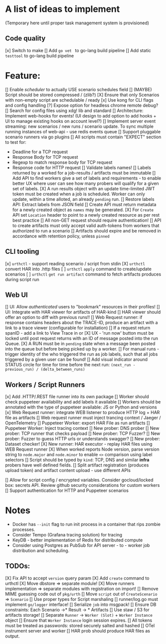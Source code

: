 # A list of ideas to implement
(Temporary here until proper task management system is provisioned)


## Code quality
[x] Switch to make
[] Add `go vet ` to go-lang build pipeline
[] Add static `testtool` to go-lang build pipeline

# Feature:
[] Enable *scheduler* to actually USE scenario schedules field
[] (MAYBE) Script should be stored compressed / (zlib?)
[X] Ensure that only Scenarios with non-empty script are schedulable / ready
[x] Use kong for CLI flags and config handling
[?] Expose option for headless chrome remote debug?
[] Search for config files using xdg! lib and standard
[] Architecture: Implement web-hooks for events! (UI design to add option to add hooks + UI to manage existing hooks on account level?)
[] Implement server event streaming: new scenarios / new runs / scenario update. To sync multiple running instances of web-api - use redis events queue
[] Support pluggable scenario runners via go plugins
[] All scripts must contain "EXPECT" section to test for:
- Deadline for a TCP request
- Response Body for TCP request
- Regexp to match response body for TCP request
- Response code for HTTP request
[] Validate labels names!
[] Labels returned by a worked for a job-results / artifacts must be immutable
[] Add API to find workers give a set of labels and requirements - to enable better UX where user can see how many probers will qualify for a given set of labels.
[X] A run results object with an update time-limited JWT token must be created when a job is scheduled. Worker can only update, within a time alloted, an already `pending` run. 
[] Restore labels API: Extract labels from JSON field
[] Create API must return metadata for a newly created object as `names` may be generated.
[X] For `Create` API set `Location` header to point to a newly created resource as per rest best practice
[] All non-GET request should require authentication!
[] API to create artifacts must only accept valid auth-tokens from workers that authorized to run a scenario
[] Artifacts should expire and be removed in accordance with retention policy, unless `pinned`


## CLI tooling
[x] `urthctl` - support reading scenario / script from stdin
[X] `urthctl` convert HAR into .http files
[ ] `urthctl` `apply` command to create/update scenarios
[ ] `urthctl` `get run artifact` command to fetch artifacts produces during script run

## Web UI
[] UI: Allow _authenticated_ users to "bookmark" resources in their profiles!
[] UI: Integrate with HAR viewer for artifacts of HAR-kind
[] HAR viewer should offer an option to diff with previous runs!!
[] Web Request runner: if response contains headers about the TRACE-ID, produce an artifact with a link to a trace viewer (configurable for installation)
[] If a request return spanID - add a link to View Trace in <Jager> or <Tempo>
[X] UX - 'run now' button must be locked until post request returns with an ID of message posted into the run Queue.
[X] A RUN must be in `pending` state when a message been posted into the queue but before being picked up by a worker.
[] For manual runs - trigger identity of the who triggered the run as job labels, such that all jobs triggered by a given user can be found!
[] Add visual indicator around STATUS circle for time for time before the next run: `(next_run - previous_run) / (delta_between_runs)`

## Workers / Script Runners
[x] Add .HTTP/.REST file runner into its own package
[] Worker should check puppeteer availability and add labels it available
[] Workers should be annotated with the type of puppeteer available: JS or Python and versions
[x] Web Request runner: integrate WEB listener to produce HTTP log + HAR file as artifacts
[] Web request runner must inject trancing context / Jaeger / OpenTelemetry
[] Puppeteer Worker: export HAR File as run artifacts
[] Puppeteer Worker: Inject tracing context
[] New prober: DNS prober
[] New prober: TCP runner that checks payload
[] New prober: TCP Fuzzer?
[] New prober: Fuzzer to guess HTTP urls or understands swagger?
[] New prober: Dataset checker!
[X] New runner: HAR executor - replay HAR files using WEB Request runner
[X] When worked reports Node version, parse version string to `node.major` and `node.minor` to enable `<>` comparison using label selectors
[] Script should be typed by `kind`: TCP, DNS and similar **infra** probers have well defined fields. 
[] Split artifact registration (produces upload token) and artifact content upload - use different APIs

[] Allow for script config / encrypted variables. Consider gocloud/locked box: secrets API. Review github security considerations for custom workers
[] Support authentication for HTTP and Puppeteer scenarios


# Notes
- Docker has `--init` flag to run init process in a container that rips zombie processes.
- Consider Tempo (Grafana tracing solution) for tracing
- KeyDB - better implementation of Redis for distributed compute
- Consider using Postgres as PubSub for API server - to - worker job distribution and scheduling.

## TODOs:
[X] Fix API to accept `version` query param
[X] Add `create` command to urthctl
[X] Move dbstore => separate module!
[X] Move runners implementation => separate modules with registration on import!
[] Remove MIME guessing code out of `pkg/urth`
[] Move `script` out of `CreateScenario` => `Scenario`
[] Use proper types for Script marshaling
[] runner/log.go must implement `go/logger` interface!
[] Serialize `job` into msgpack!
[] Ensure DB constraints: Each Scenario ->* Result -> * Artifacts
[] Use staw / S3 for artifacts storage!
[] Separate `Runner` -> `Worker (Slot)` + `Worker Instance` object
[] Ensure that `Worker Instance` login session expires.
[] All tokens must be treated as passwords: stored securely salted and hashed
[] OTel instrument server and worker
[] HAR prob should produce HAR files as output.
